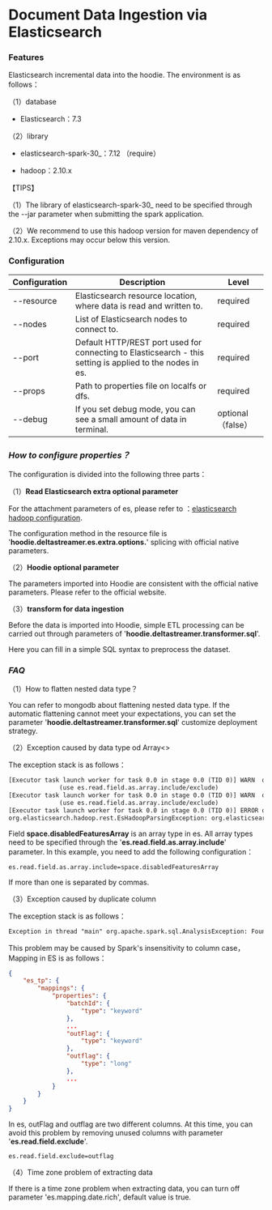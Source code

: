 # Document Data Ingestion via Elasticsearch

### **Features**

Elasticsearch incremental data into the hoodie. The environment is as follows：

（1）database

- Elasticsearch：7.3 

（2）library

- elasticsearch-spark-30_：7.12 （require）

- hadoop：2.10.x

【TIPS】 

（1）The library of elasticsearch-spark-30_ need to be specified through the --jar parameter when submitting the spark application.

（2）We recommend to use this hadoop version for maven dependency of 2.10.x. Exceptions may occur below this version.

### **Configuration**

| Configuration | Description                                                  | Level             |
| ------------- | ------------------------------------------------------------ | ----------------- |
| --resource    | Elasticsearch resource location, where data is read and written to. | required          |
| --nodes       | List of Elasticsearch nodes to connect to.                   | required          |
| --port        | Default HTTP/REST port used for connecting to Elasticsearch - this setting is applied to the nodes in es. | required          |
| --props       | Path to properties file on localfs or dfs.                   | required          |
| --debug       | If you set debug mode, you can see a small amount of data in terminal. | optional（false） |

### *How to configure properties？*

The configuration is divided into the following three parts：

（1）**Read Elasticsearch extra optional parameter**

For the attachment parameters of es, please refer to ：[elasticsearch hadoop configuration](https://www.elastic.co/guide/en/elasticsearch/hadoop/7.3/configuration.html#configuration).

The configuration method in the resource file is '**hoodie.deltastreamer.es.extra.options.**' splicing with official native parameters.

（2）**Hoodie optional parameter**

The parameters imported into Hoodie are consistent with the official native parameters. Please refer to the official website.

（3）**transform for data ingestion**

Before the data is imported into Hoodie, simple ETL processing can be carried out through parameters of '**hoodie.deltastreamer.transformer.sql**'.

Here you can fill in a simple SQL syntax to preprocess the dataset.

### *FAQ*

（1）How to flatten nested data type？

You can refer to mongodb about flattening nested data type. If the automatic flattening cannot meet your expectations, you can set the parameter '**hoodie.deltastreamer.transformer.sql**' customize deployment strategy.

（2）Exception caused by data type od Array<>

The exception stack is as follows：

```tex
[Executor task launch worker for task 0.0 in stage 0.0 (TID 0)] WARN  org.elasticsearch.spark.sql.ScalaRowValueReader  - Field 'space.disabledFeatures' is backed by an array but the associated Spark Schema does not reflect this;
              (use es.read.field.as.array.include/exclude) 
[Executor task launch worker for task 0.0 in stage 0.0 (TID 0)] WARN  org.elasticsearch.spark.sql.ScalaRowValueReader  - Field 'space.disabledFeaturesArray' is backed by an array but the associated Spark Schema does not reflect this;
              (use es.read.field.as.array.include/exclude) 
[Executor task launch worker for task 0.0 in stage 0.0 (TID 0)] ERROR org.apache.spark.executor.Executor  - Exception in task 0.0 in stage 0.0 (TID 0)
org.elasticsearch.hadoop.rest.EsHadoopParsingException: org.elasticsearch.hadoop.EsHadoopIllegalStateException: Field 'space.disabledFeaturesArray.y' not found; typically this occurs with arrays which are not mapped as single value
```

Field **space.disabledFeaturesArray** is an array type in es. All array types need to be specified through the '**es.read.field.as.array.include**' parameter. In this example, you need to add the following configuration：

```properties
es.read.field.as.array.include=space.disabledFeaturesArray
```

If more than one is separated by commas.

（3）Exception caused by duplicate column

The exception stack is as follows：

```tex
Exception in thread "main" org.apache.spark.sql.AnalysisException: Found duplicate column(s) in the data schema: `outflag`
```

This problem may be caused by Spark's insensitivity to column case，Mapping in ES is as follows：

```json
{
    "es_tp": {
        "mappings": {
            "properties": {
                "batchId": {
                    "type": "keyword"
                },
                ...
                "outFlag": {
                    "type": "keyword"
                },
                "outflag": {
                    "type": "long"
                },
                ...
            }
        }
    }
}
```

In es, outFlag and outflag are two different columns. At this time, you can avoid this problem by removing unused columns with parameter '**es.read.field.exclude**'.

```properties
es.read.field.exclude=outflag
```

（4）Time zone problem of extracting data

If there is a time zone problem when extracting data, you can turn off parameter 'es.mapping.date.rich', default value is true.